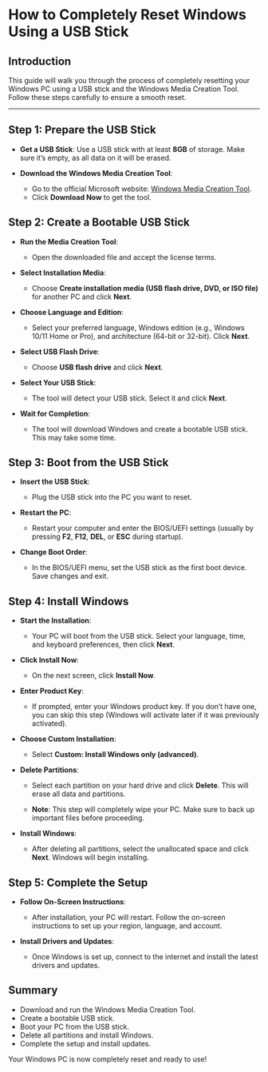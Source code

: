 # How to Completely Reset Windows Using a USB Stick

## Introduction
This guide will walk you through the process of completely resetting your Windows PC using a USB stick and the Windows Media Creation Tool. Follow these steps carefully to ensure a smooth reset.

---

## Step 1: Prepare the USB Stick
- **Get a USB Stick**: Use a USB stick with at least **8GB** of storage. Make sure it’s empty, as all data on it will be erased.
  
- **Download the Windows Media Creation Tool**:
  - Go to the official Microsoft website: [Windows Media Creation Tool](https://www.microsoft.com/en-us/software-download/windows10).
  - Click **Download Now** to get the tool.

## Step 2: Create a Bootable USB Stick
- **Run the Media Creation Tool**:
  - Open the downloaded file and accept the license terms.
    
- **Select Installation Media**:
  - Choose **Create installation media (USB flash drive, DVD, or ISO file)** for another PC and click **Next**.
    
- **Choose Language and Edition**:
  - Select your preferred language, Windows edition (e.g., Windows 10/11 Home or Pro), and architecture (64-bit or 32-bit). Click **Next**.
    
- **Select USB Flash Drive**:
  - Choose **USB flash drive** and click **Next**.
    
- **Select Your USB Stick**:
  - The tool will detect your USB stick. Select it and click **Next**.
    
- **Wait for Completion**:
  - The tool will download Windows and create a bootable USB stick. This may take some time.

## Step 3: Boot from the USB Stick
- **Insert the USB Stick**:
  - Plug the USB stick into the PC you want to reset.
    
- **Restart the PC**:
  - Restart your computer and enter the BIOS/UEFI settings (usually by pressing **F2**, **F12**, **DEL**, or **ESC** during startup).
    
- **Change Boot Order**:
  - In the BIOS/UEFI menu, set the USB stick as the first boot device. Save changes and exit.

## Step 4: Install Windows
- **Start the Installation**:
  - Your PC will boot from the USB stick. Select your language, time, and keyboard preferences, then click **Next**.
    
- **Click Install Now**:
  - On the next screen, click **Install Now**.
    
- **Enter Product Key**:
  - If prompted, enter your Windows product key. If you don’t have one, you can skip this step (Windows will activate later if it was previously activated).
    
- **Choose Custom Installation**:
  - Select **Custom: Install Windows only (advanced)**.
    
- **Delete Partitions**:
  - Select each partition on your hard drive and click **Delete**. This will erase all data and partitions.
    
  - **Note**: This step will completely wipe your PC. Make sure to back up important files before proceeding.
    
- **Install Windows**:
  - After deleting all partitions, select the unallocated space and click **Next**. Windows will begin installing.

## Step 5: Complete the Setup
- **Follow On-Screen Instructions**:
  - After installation, your PC will restart. Follow the on-screen instructions to set up your region, language, and account.
    
- **Install Drivers and Updates**:
  - Once Windows is set up, connect to the internet and install the latest drivers and updates.

## Summary
- Download and run the Windows Media Creation Tool.
- Create a bootable USB stick.
- Boot your PC from the USB stick.
- Delete all partitions and install Windows.
- Complete the setup and install updates.

Your Windows PC is now completely reset and ready to use!
